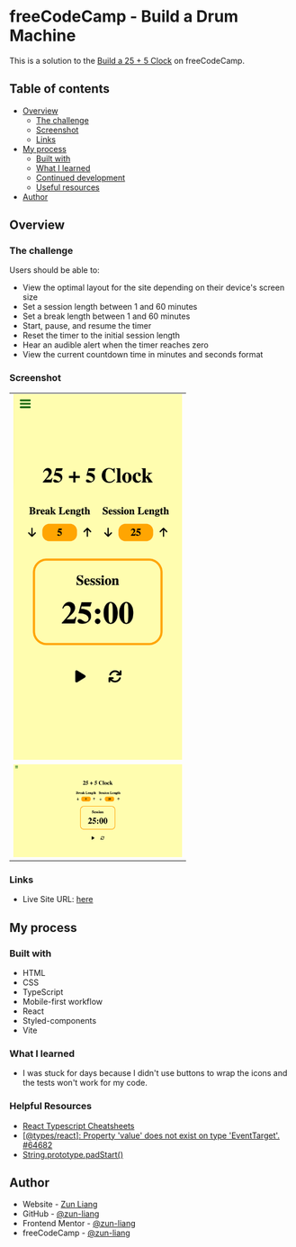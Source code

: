 # freeCodeCamp - Build a Drum Machine

This is a solution to the [Build a 25 + 5 Clock](https://www.freecodecamp.org/learn/front-end-development-libraries/front-end-development-libraries-projects/build-a-25--5-clock) on freeCodeCamp.

## Table of contents

- [Overview](#overview)
  - [The challenge](#the-challenge)
  - [Screenshot](#screenshot)
  - [Links](#links)
- [My process](#my-process)
  - [Built with](#built-with)
  - [What I learned](#what-i-learned)
  - [Continued development](#continued-development)
  - [Useful resources](#useful-resources)
- [Author](#author)

## Overview

### The challenge

Users should be able to:

- View the optimal layout for the site depending on their device's screen size
- Set a session length between 1 and 60 minutes
- Set a break length between 1 and 60 minutes
- Start, pause, and resume the timer
- Reset the timer to the initial session length
- Hear an audible alert when the timer reaches zero
- View the current countdown time in minutes and seconds format

### Screenshot

<table>
  <tr>
    <td>
      <img src="./public/screenshots/screenshot-mobile-default.png" alt="screenshot mobile default" style="width: 300px" />
    </td>
  </tr>
  <tr>
    <td>
      <img src="./public/screenshots/screenshot-desktop-default.png" alt="screenshot desktop default" style="width: 300px" />
    </td>
  </tr>
</table>

### Links

- Live Site URL: [here](https://zun-liang.github.io/fcc-25-5-clock/)

## My process

### Built with

- HTML
- CSS
- TypeScript
- Mobile-first workflow
- React
- Styled-components
- Vite

### What I learned

- I was stuck for days because I didn't use buttons to wrap the icons and the tests won't work for my code.

### Helpful Resources

- [React Typescript Cheatsheets](https://react-typescript-cheatsheet.netlify.app/)
- [[@types/react]: Property 'value' does not exist on type 'EventTarget'. #64682](https://github.com/DefinitelyTyped/DefinitelyTyped/discussions/64682)
- [String.prototype.padStart()](https://developer.mozilla.org/en-US/docs/Web/JavaScript/Reference/Global_Objects/String/padStart)

## Author

- Website - [Zun Liang](https://zunldev.com/)
- GitHub - [@zun-liang](https://github.com/zun-liang)
- Frontend Mentor - [@zun-liang](https://www.frontendmentor.io/profile/zun-liang)
- freeCodeCamp - [@zun-liang](https://www.freecodecamp.org/zun-liang)
